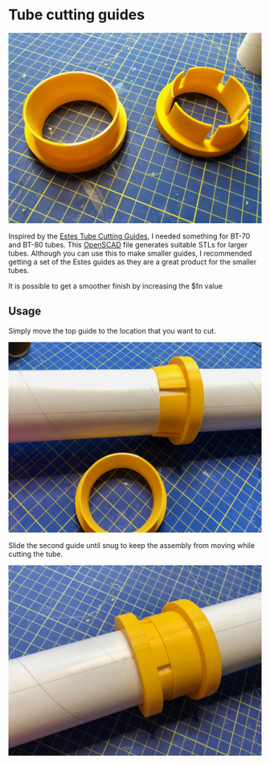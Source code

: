 # Tube cutting guides

![](images/IMG_0792.jpeg)

Inspired by the [Estes Tube Cutting Guides](https://estesrockets.com/product/002315-tube-cutting-guides/), I needed something for BT-70 and BT-80 tubes. This [OpenSCAD](https://www.openscad.org) file generates suitable STLs for larger tubes. Although you can use this to make smaller guides, I recommended getting a set of the Estes guides as they are a great product for the smaller tubes.

It is possible to get a smoother finish by increasing the $fn value

## Usage

Simply move the top guide to the location that you want to cut.

![](./images/IMG_0793.jpeg)

Slide the second guide until snug to keep the assembly from moving while cutting the tube.

![](./images/IMG_0794.jpeg)


